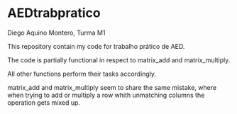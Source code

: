 # AEDtrabpratico

Diego Aquino Montero, Turma M1

This repository contain my code for trabalho prático de AED.

The code is partially functional in respect to matrix_add and matrix_multiply.

All other functions perform their tasks accordingly. 

matrix_add and matrix_multiply seem to share the same mistake, where when trying to add or multiply a row whith unmatching columns the operation gets mixed up.
